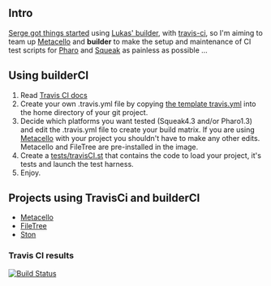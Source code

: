 ## Intro
[Serge got things started](https://github.com/SergeStinckwich/PlayerST) 
using [Lukas' builder](https://github.com/renggli/builder), with [travis-ci](http://travis-ci.org/), so I'm aiming
to team up [Metacello](https://github.com/dalehenrich/metacello-work) and **builder** to make the 
setup and maintenance of CI test scripts for [Pharo](http://www.pharo-project.org/home) 
and [Squeak](http://www.squeak.org/) as painless as possible ...

## Using builderCI

1. Read [Travis CI docs](http://about.travis-ci.org/docs/)
2. Create your own .travis.yml file by copying [the template travis.yml][1] into the 
   home directory of your git project. 
3. Decide which platforms you want tested (Squeak4.3 and/or Pharo1.3) and edit the .travis.yml 
   file to create your build matrix. If you 
   are using [Metacello][3] with your project you shouldn't have to make any other edits. Metacello
   and FileTree are pre-installed in the image.
3. Create a [tests/travisCI.st][2] that contains the code to load your project, it's tests and launch 
   the test harness.
4. Enjoy.

## Projects using TravisCi and builderCI

* [Metacello](https://github.com/dalehenrich/metacello-work)
* [FileTree](https://github.com/dalehenrich/filetree)
* [Ston](https://github.com/dalehenrich/ston)

### Travis CI results

[![Build Status](https://secure.travis-ci.org/dalehenrich/builderCI.png?branch=master)](http://travis-ci.org/dalehenrich/builderCI)

[1]: https://github.com/dalehenrich/builderCI/blob/master/templates/travis.yml
[2]: https://github.com/dalehenrich/builderCI/blob/master/templates/travisCI.st
[3]: https://github.com/dalehenrich/metacello-work/blob/master/README.md